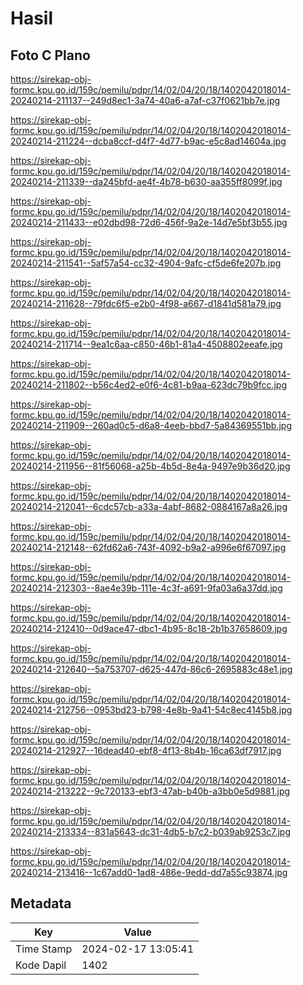 # Hasil

## Foto C Plano

https://sirekap-obj-formc.kpu.go.id/159c/pemilu/pdpr/14/02/04/20/18/1402042018014-20240214-211137--249d8ec1-3a74-40a6-a7af-c37f0621bb7e.jpg

https://sirekap-obj-formc.kpu.go.id/159c/pemilu/pdpr/14/02/04/20/18/1402042018014-20240214-211224--dcba8ccf-d4f7-4d77-b9ac-e5c8ad14604a.jpg

https://sirekap-obj-formc.kpu.go.id/159c/pemilu/pdpr/14/02/04/20/18/1402042018014-20240214-211339--da245bfd-ae4f-4b78-b630-aa355ff8099f.jpg

https://sirekap-obj-formc.kpu.go.id/159c/pemilu/pdpr/14/02/04/20/18/1402042018014-20240214-211433--e02dbd98-72d6-456f-9a2e-14d7e5bf3b55.jpg

https://sirekap-obj-formc.kpu.go.id/159c/pemilu/pdpr/14/02/04/20/18/1402042018014-20240214-211541--5af57a54-cc32-4904-9afc-cf5de6fe207b.jpg

https://sirekap-obj-formc.kpu.go.id/159c/pemilu/pdpr/14/02/04/20/18/1402042018014-20240214-211628--79fdc6f5-e2b0-4f98-a667-d1841d581a79.jpg

https://sirekap-obj-formc.kpu.go.id/159c/pemilu/pdpr/14/02/04/20/18/1402042018014-20240214-211714--9ea1c6aa-c850-46b1-81a4-4508802eeafe.jpg

https://sirekap-obj-formc.kpu.go.id/159c/pemilu/pdpr/14/02/04/20/18/1402042018014-20240214-211802--b56c4ed2-e0f6-4c81-b9aa-623dc79b9fcc.jpg

https://sirekap-obj-formc.kpu.go.id/159c/pemilu/pdpr/14/02/04/20/18/1402042018014-20240214-211909--260ad0c5-d6a8-4eeb-bbd7-5a84369551bb.jpg

https://sirekap-obj-formc.kpu.go.id/159c/pemilu/pdpr/14/02/04/20/18/1402042018014-20240214-211956--81f56068-a25b-4b5d-8e4a-9497e9b36d20.jpg

https://sirekap-obj-formc.kpu.go.id/159c/pemilu/pdpr/14/02/04/20/18/1402042018014-20240214-212041--6cdc57cb-a33a-4abf-8682-0884167a8a26.jpg

https://sirekap-obj-formc.kpu.go.id/159c/pemilu/pdpr/14/02/04/20/18/1402042018014-20240214-212148--62fd62a6-743f-4092-b9a2-a996e6f67097.jpg

https://sirekap-obj-formc.kpu.go.id/159c/pemilu/pdpr/14/02/04/20/18/1402042018014-20240214-212303--8ae4e39b-111e-4c3f-a691-9fa03a6a37dd.jpg

https://sirekap-obj-formc.kpu.go.id/159c/pemilu/pdpr/14/02/04/20/18/1402042018014-20240214-212410--0d9ace47-dbc1-4b95-8c18-2b1b37658609.jpg

https://sirekap-obj-formc.kpu.go.id/159c/pemilu/pdpr/14/02/04/20/18/1402042018014-20240214-212640--5a753707-d625-447d-86c6-2695883c48e1.jpg

https://sirekap-obj-formc.kpu.go.id/159c/pemilu/pdpr/14/02/04/20/18/1402042018014-20240214-212756--0953bd23-b798-4e8b-9a41-54c8ec4145b8.jpg

https://sirekap-obj-formc.kpu.go.id/159c/pemilu/pdpr/14/02/04/20/18/1402042018014-20240214-212927--16dead40-ebf8-4f13-8b4b-16ca63df7917.jpg

https://sirekap-obj-formc.kpu.go.id/159c/pemilu/pdpr/14/02/04/20/18/1402042018014-20240214-213222--9c720133-ebf3-47ab-b40b-a3bb0e5d9881.jpg

https://sirekap-obj-formc.kpu.go.id/159c/pemilu/pdpr/14/02/04/20/18/1402042018014-20240214-213334--831a5643-dc31-4db5-b7c2-b039ab9253c7.jpg

https://sirekap-obj-formc.kpu.go.id/159c/pemilu/pdpr/14/02/04/20/18/1402042018014-20240214-213416--1c67add0-1ad8-486e-9edd-dd7a55c93874.jpg


## Metadata

| Key        | Value               |
| ---------- | ------------------- |
| Time Stamp | 2024-02-17 13:05:41 |
| Kode Dapil | 1402                |



